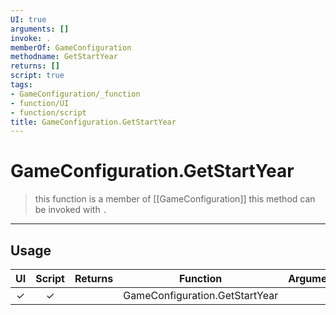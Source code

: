 ```yaml
---
UI: true
arguments: []
invoke: .
memberOf: GameConfiguration
methodname: GetStartYear
returns: []
script: true
tags:
- GameConfiguration/_function
- function/UI
- function/script
title: GameConfiguration.GetStartYear
---
```

# GameConfiguration.GetStartYear
> this function is a member of [[GameConfiguration]]
> this method can be invoked with `.`
-----
## Usage
|  UI | Script | Returns | Function | Arguments |
|:---:|:------:|-------:|:--------:|:---------|
|✓|✓||GameConfiguration.GetStartYear||
